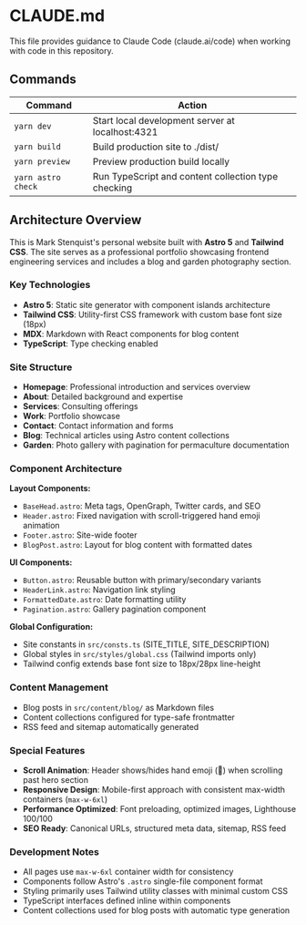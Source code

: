 # CLAUDE.md

This file provides guidance to Claude Code (claude.ai/code) when working with code in this repository.

## Commands

| Command | Action |
|---------|--------|
| `yarn dev` | Start local development server at localhost:4321 |
| `yarn build` | Build production site to ./dist/ |
| `yarn preview` | Preview production build locally |
| `yarn astro check` | Run TypeScript and content collection type checking |

## Architecture Overview

This is Mark Stenquist's personal website built with **Astro 5** and **Tailwind CSS**. The site serves as a professional portfolio showcasing frontend engineering services and includes a blog and garden photography section.

### Key Technologies
- **Astro 5**: Static site generator with component islands architecture
- **Tailwind CSS**: Utility-first CSS framework with custom base font size (18px)
- **MDX**: Markdown with React components for blog content
- **TypeScript**: Type checking enabled

### Site Structure
- **Homepage**: Professional introduction and services overview
- **About**: Detailed background and expertise
- **Services**: Consulting offerings
- **Work**: Portfolio showcase 
- **Contact**: Contact information and forms
- **Blog**: Technical articles using Astro content collections
- **Garden**: Photo gallery with pagination for permaculture documentation

### Component Architecture

**Layout Components:**
- `BaseHead.astro`: Meta tags, OpenGraph, Twitter cards, and SEO
- `Header.astro`: Fixed navigation with scroll-triggered hand emoji animation
- `Footer.astro`: Site-wide footer
- `BlogPost.astro`: Layout for blog content with formatted dates

**UI Components:**
- `Button.astro`: Reusable button with primary/secondary variants
- `HeaderLink.astro`: Navigation link styling
- `FormattedDate.astro`: Date formatting utility
- `Pagination.astro`: Gallery pagination component

**Global Configuration:**
- Site constants in `src/consts.ts` (SITE_TITLE, SITE_DESCRIPTION)
- Global styles in `src/styles/global.css` (Tailwind imports only)
- Tailwind config extends base font size to 18px/28px line-height

### Content Management
- Blog posts in `src/content/blog/` as Markdown files
- Content collections configured for type-safe frontmatter
- RSS feed and sitemap automatically generated

### Special Features
- **Scroll Animation**: Header shows/hides hand emoji (👋) when scrolling past hero section
- **Responsive Design**: Mobile-first approach with consistent max-width containers (`max-w-6xl`)
- **Performance Optimized**: Font preloading, optimized images, Lighthouse 100/100
- **SEO Ready**: Canonical URLs, structured meta data, sitemap, RSS feed

### Development Notes
- All pages use `max-w-6xl` container width for consistency
- Components follow Astro's `.astro` single-file component format
- Styling primarily uses Tailwind utility classes with minimal custom CSS
- TypeScript interfaces defined inline within components
- Content collections used for blog posts with automatic type generation
